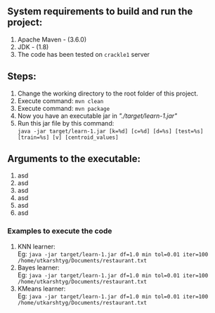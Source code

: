 ## System requirements to build and run the project:

1. Apache Maven - (3.6.0)
2. JDK - (1.8)
3. The code has been tested on `crackle1` server

## Steps:

1. Change the working directory to the root folder of this project.
2. Execute command: `mvn clean`
3. Execute command: `mvn package`
4. Now you have an executable jar in *"./target/learn-1.jar"*
5. Run this jar file by this command:\
   ```java -jar target/learn-1.jar [k=%d] [c=%d] [d=%s] [test=%s] [train=%s] [v] [centroid_values]```

## Arguments to the executable:
1. asd
2. asd
3. asd
4. asd
5. asd
6. asd

### Examples to execute the code
1. KNN learner:\
Eg: ```java -jar target/learn-1.jar df=1.0 min tol=0.01 iter=100 /home/utkarshtyg/Documents/restaurant.txt```
2. Bayes learner:\
Eg: ```java -jar target/learn-1.jar df=1.0 min tol=0.01 iter=100 /home/utkarshtyg/Documents/restaurant.txt```
3. KMeans learner:\
Eg: ```java -jar target/learn-1.jar df=1.0 min tol=0.01 iter=100 /home/utkarshtyg/Documents/restaurant.txt```
